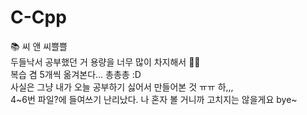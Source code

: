 # C-Cpp
📚 씨 앤 씨쁠쁠<br>
두들낙서 공부했던 거 용량을 너무 많이 차지해서 🤦‍♀️<br>
복습 겸 5개씩 옮겨본다... 총총총 :D<br>
사실은 그냥 내가 오늘 공부하기 싫어서 만들어본 것 ㅠㅠ 하,,,<br>
4~6번 파일?에 들여쓰기 난리났다. 나 혼자 볼 거니까 고치지는 않을게요 bye~

